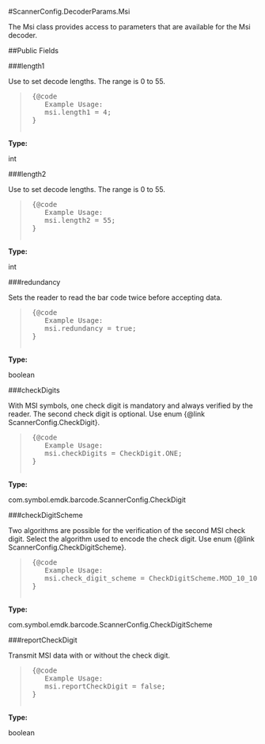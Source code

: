 #ScannerConfig.DecoderParams.Msi

The Msi class provides access to parameters that are available for
 the Msi decoder.



##Public Fields

###length1

Use to set decode lengths. The range is 0 to 55.
 
 <p>
 <blockquote>
 
 <pre>
 {@code
 	Example Usage:
 	msi.length1 = 4;
 }
 </pre>
 
 </blockquote>

**Type:**

int

###length2

Use to set decode lengths. The range is 0 to 55.
 
 <p>
 <blockquote>
 
 <pre>
 {@code
 	Example Usage:
 	msi.length2 = 55;
 }
 </pre>
 
 </blockquote>

**Type:**

int

###redundancy

Sets the reader to read the bar code twice before accepting data.
 
 <p>
 <blockquote>
 
 <pre>
 {@code
 	Example Usage:
 	msi.redundancy = true;
 }
 </pre>
 
 </blockquote>

**Type:**

boolean

###checkDigits

With MSI symbols, one check digit is mandatory and always
 verified by the reader. The second check digit is optional. Use
 enum {@link ScannerConfig.CheckDigit}.
 
 <p>
 <blockquote>
 
 <pre>
 {@code
 	Example Usage:
 	msi.checkDigits = CheckDigit.ONE;
 }
 </pre>
 
 </blockquote>

**Type:**

com.symbol.emdk.barcode.ScannerConfig.CheckDigit

###checkDigitScheme

Two algorithms are possible for the verification of the second
 MSI check digit. Select the algorithm used to encode the check
 digit. Use enum {@link ScannerConfig.CheckDigitScheme}.
 
 <p>
 <blockquote>
 
 <pre>
 {@code
 	Example Usage:
 	msi.check_digit_scheme = CheckDigitScheme.MOD_10_10;
 }
 </pre>
 
 </blockquote>

**Type:**

com.symbol.emdk.barcode.ScannerConfig.CheckDigitScheme

###reportCheckDigit

Transmit MSI data with or without the check digit.
 
 <p>
 <blockquote>
 
 <pre>
 {@code
 	Example Usage:
 	msi.reportCheckDigit = false;
 }
 </pre>
 
 </blockquote>

**Type:**

boolean

